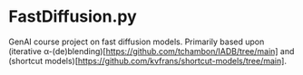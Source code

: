 # FastDiffusion.py
GenAI course project on fast diffusion models.
Primarily based upon
(iterative α-(de)blending)[https://github.com/tchambon/IADB/tree/main]
and
(shortcut models)[https://github.com/kvfrans/shortcut-models/tree/main].
